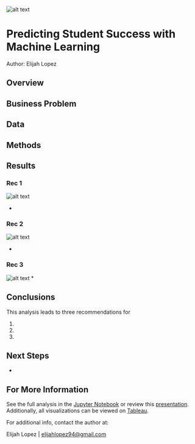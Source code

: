 ![alt text](path_to_banner_image)
# Predicting Student Success with Machine Learning
Author: Elijah Lopez


## Overview



## Business Problem



## Data


## Methods



## Results


### Rec 1
![alt text](path_to_rec_1_image)

* 


### Rec 2
![alt text](path_to_rec_2_image)

* 


### Rec 3
![alt text](path_to_rec_3_image)
* 


## Conclusions
This analysis leads to three recommendations for 

1. 

2. 

3. 


## Next Steps
*  


## For More Information
See the full analysis in the [Jupyter Notebook](path_to_jupyter_notebook_on_GitHub) or review this [presentation](URL_for_slides). Additionally, all visualizations can be viewed on [Tableau](URL_for_tableau).

For additional info, contact the author at:

Elijah Lopez | elijahlopez94@gmail.com

